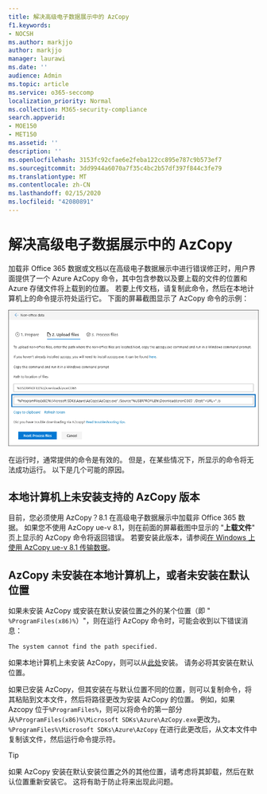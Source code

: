 ```yaml
---
title: 解决高级电子数据展示中的 AzCopy
f1.keywords:
- NOCSH
ms.author: markjjo
author: markjjo
manager: laurawi
ms.date: ''
audience: Admin
ms.topic: article
ms.service: o365-seccomp
localization_priority: Normal
ms.collection: M365-security-compliance
search.appverid:
- MOE150
- MET150
ms.assetid: ''
description: ''
ms.openlocfilehash: 3153fc92cfae6e2feba122cc895e787c9b573ef7
ms.sourcegitcommit: 3dd9944a6070a7f35c4bc2b57df397f844c3fe79
ms.translationtype: MT
ms.contentlocale: zh-CN
ms.lasthandoff: 02/15/2020
ms.locfileid: "42080891"
---
```

# <a name="troubleshoot-azcopy-in-advanced-ediscovery"></a>解决高级电子数据展示中的 AzCopy

加载非 Office 365 数据或文档以在高级电子数据展示中进行错误修正时，用户界面提供了一个 Azure AzCopy 命令，其中包含参数以及要上载的文件的位置和 Azure 存储文件将上载到的位置。 若要上传文档，请复制此命令，然后在本地计算机上的命令提示符处运行它。  下面的屏幕截图显示了 AzCopy 命令的示例：

![上传非 Office 365 文件](../media/46ba68f6-af11-4e70-bb91-5fc7973516e3.png)

在运行时，通常提供的命令是有效的。 但是，在某些情况下，所显示的命令将无法成功运行。 以下是几个可能的原因。

## <a name="the-supported-version-of-azcopy-isnt-installed-on-the-local-computer"></a>本地计算机上未安装支持的 AzCopy 版本

目前，您必须使用 AzCopy？8.1 在高级电子数据展示中加载非 Office 365 数据。 如果您不使用 AzCopy ue-v 8.1，则在前面的屏幕截图中显示的 "**上载文件**" 页上显示的 AzCopy 命令将返回错误。 若要安装此版本，请参阅[在 Windows 上使用 AzCopy ue-v 8.1 传输数据](https://docs.microsoft.com/previous-versions/azure/storage/storage-use-azcopy)。

## <a name="azcopy-isnt-installed-on-the-local-computer-or-its-not-installed-in-the-default-location"></a>AzCopy 未安装在本地计算机上，或者未安装在默认位置

如果未安装 AzCopy 或安装在默认安装位置之外的某个位置（即 " `%ProgramFiles(x86)%`）"，则在运行 AzCopy 命令时，可能会收到以下错误消息：

    The system cannot find the path specified.

如果本地计算机上未安装 AzCopy，则可以从[此处](https://docs.microsoft.com/previous-versions/azure/storage/storage-use-azcopy)安装。 请务必将其安装在默认位置。

如果已安装 AzCopy，但其安装在与默认位置不同的位置，则可以复制命令，将其粘贴到文本文件，然后将路径更改为安装 AzCopy 的位置。 例如，如果 Azcopy 位于`%ProgramFiles%`，则可以将命令的第一部分从`%ProgramFiles(x86)%\Microsoft SDKs\Azure\AzCopy.exe`更改为。 `%ProgramFiles%\Microsoft SDKs\Azure\AzCopy` 在进行此更改后，从文本文件中复制该文件，然后运行命令提示符。

> [!TIP]
> 如果 AzCopy 安装在默认安装位置之外的其他位置，请考虑将其卸载，然后在默认位置重新安装它。 这将有助于防止将来出现此问题。
